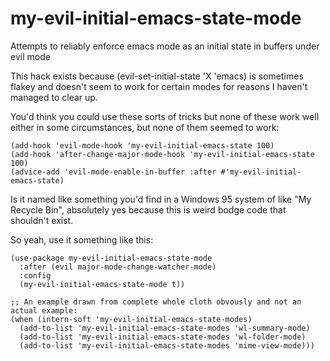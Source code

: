 # my-evil-initial-emacs-state-mode
Attempts to reliably enforce emacs mode as an initial state in buffers under evil mode

This hack exists because (evil-set-initial-state 'X 'emacs) is sometimes flakey and doesn't seem to work for certain modes for reasons I haven't managed to clear up.

You'd think you could use these sorts of tricks but none of these work well either in some circumstances, but none of them seemed to work:

```
(add-hook 'evil-mode-hook 'my-evil-initial-emacs-state 100)
(add-hook 'after-change-major-mode-hook 'my-evil-initial-emacs-state 100)
(advice-add 'evil-mode-enable-in-buffer :after #'my-evil-initial-emacs-state)
```

Is it named like something you'd find in a Windows 95 system of like "My Recycle Bin", absolutely yes because this is weird bodge code that shouldn't exist.

So yeah, use it something like this:

```
(use-package my-evil-initial-emacs-state-mode
  :after (evil major-mode-change-watcher-mode)
  :config
  (my-evil-initial-emacs-state-mode t))

;; An example drawn from complete whole cloth obvously and not an actual example: 
(when (intern-soft 'my-evil-initial-emacs-state-modes)
  (add-to-list 'my-evil-initial-emacs-state-modes 'wl-summary-mode)
  (add-to-list 'my-evil-initial-emacs-state-modes 'wl-folder-mode)
  (add-to-list 'my-evil-initial-emacs-state-modes 'mime-view-mode)))
```
